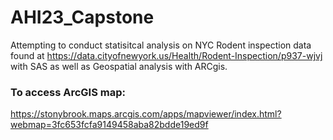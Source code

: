 # AHI23_Capstone

Attempting to conduct statisitcal analysis on NYC Rodent inspection data found at https://data.cityofnewyork.us/Health/Rodent-Inspection/p937-wjvj with SAS as well as Geospatial analysis with ARCgis.

### To access ArcGIS map: 
https://stonybrook.maps.arcgis.com/apps/mapviewer/index.html?webmap=3fc653fcfa9149458aba82bdde19ed9f